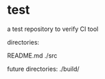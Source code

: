 # test
a test repository to verify CI tool

directories:

README.md
./src

future directories:
./build/
